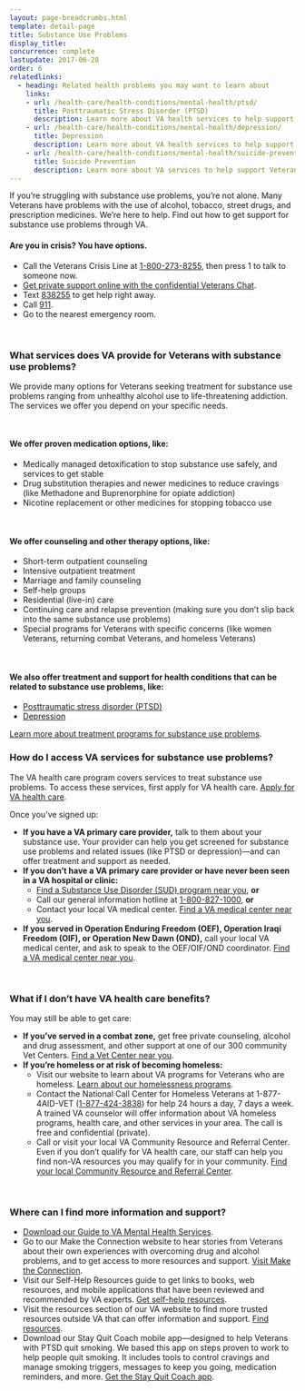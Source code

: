 ```yaml
---
layout: page-breadcrumbs.html
template: detail-page
title: Substance Use Problems
display_title:
concurrence: complete
lastupdate: 2017-06-28
order: 6
relatedlinks:
  - heading: Related health problems you may want to learn about
    links:
    - url: /health-care/health-conditions/mental-health/ptsd/
      title: Posttraumatic Stress Disorder (PTSD)
      description: Learn more about VA health services to help support Veterans with PTSD.
    - url: /health-care/health-conditions/mental-health/depression/
      title: Depression
      description: Learn more about VA health services to help support Veterans with depression.
    - url: /health-care/health-conditions/mental-health/suicide-prevention/
      title: Suicide Prevention
      description: Learn more about VA services to help support Veterans at risk of suicide and their families.
---
```


<div class="va-introtext">

If you’re struggling with substance use problems, you’re not alone. Many Veterans have problems with the use of alcohol, tobacco, street drugs, and prescription medicines. We’re here to help. Find out how to get support for substance use problems through VA.

</div>

<div class="usa-alert usa-alert-warning va-alert va-crisis-alert">
  <div class="usa-alert-body">
	<h4 class="va-alert-title">Are you in crisis? <a id="crisis-expander-link">You have options.</a></h4>
	<div id="crisis-expander-content" class="expander-content expander-content-closed">
	  <div class="expander-content-inner">
	    <ul>
	  	  <li>Call the Veterans Crisis Line at <a href="tel:+1-800-273-8255">1-800-273-8255</a>, then press 1 to talk to someone now.</li>
		  <li><a href="https://www.veteranscrisisline.net/ChatTermsOfService.aspx?account=Veterans%20Chat/"><span class="usa-sr-only"></span>Get private support online with the confidential Veterans Chat</a>.</li>
		  <li>Text <a href="sms:838255">838255</a> to get help right away.</li>
		  <li>Call <a href="tel:911">911</a>.</li>
		  <li>Go to the nearest emergency room.</li>
		</ul>
	  </div>
  	</div>
  </div>
</div>

<br>

<div class="feature" markdown=“1”>

### What services does VA provide for Veterans with substance use problems?

We provide many options for Veterans seeking treatment for substance use problems ranging from unhealthy alcohol use to life-threatening addiction. The services we offer you depend on your specific needs.

<br>

#### We offer proven medication options, like:

- Medically managed detoxification to stop substance use safely, and services to get stable
- Drug substitution therapies and newer medicines to reduce cravings (like Methadone and Buprenorphine for opiate addiction)
- Nicotine replacement or other medicines for stopping tobacco use

<br>

#### We offer counseling and other therapy options, like:

- Short-term outpatient counseling
- Intensive outpatient treatment
- Marriage and family counseling
- Self-help groups
- Residential (live-in) care
- Continuing care and relapse prevention (making sure you don’t slip back into the same substance use problems)
- Special programs for Veterans with specific concerns (like women Veterans, returning combat Veterans, and homeless Veterans)

<br>

#### We also offer treatment and support for health conditions that can be related to substance use problems, like:

- [Posttraumatic stress disorder (PTSD)](/health-care/health-conditions/mental-health/ptsd/)
- [Depression](/health-care/health-conditions/mental-health/depression/)

[Learn more about treatment programs for substance use problems](https://www.mentalhealth.va.gov/res-vatreatmentprograms.asp).

</div>

### How do I access VA services for substance use problems?

The VA health care program covers services to treat substance use problems. To access these services, first apply for VA health care. [Apply for VA health care](/health-care/apply/).

Once you’ve signed up:

- **If you have a VA primary care provider,** talk to them about your substance use. Your provider can help you get screened for substance use problems and related issues (like PTSD or depression)—and can offer treatment and support as needed.
- **If you don’t have a VA primary care provider or have never been seen in a VA hospital or clinic:**
  - [Find a Substance Use Disorder (SUD) program near you](https://www.va.gov/directory/guide/SUD.asp), **or**
  - Call our general information hotline at <a href="tel:+1-800-827-1000">1-800-827-1000</a>, **or**
  - Contact your local VA medical center. [Find a VA medical center near you](/facilities/).
- **If you served in Operation Enduring Freedom (OEF), Operation Iraqi Freedom (OIF), or Operation New Dawn (OND),** call your local VA medical center, and ask to speak to the OEF/OIF/OND coordinator. [Find a VA medical center near you](/facilities/).

<br>

### What if I don’t have VA health care benefits?

You may still be able to get care:

- **If you’ve served in a combat zone,** get free private counseling, alcohol and drug assessment, and other support at one of our 300 community Vet Centers. [Find a Vet Center near you](/facilities/).
- **If you’re homeless or at risk of becoming homeless:**
  - Visit our website to learn about VA programs for Veterans who are homeless. [Learn about our homelessness programs](https://www.va.gov/homeless/).
  - Contact the National Call Center for Homeless Veterans at 1-877-4AID-VET (<a href="tel:+18774243838">1-877-424-3838</a>) for help 24 hours a day, 7 days a week. A trained VA counselor will offer information about VA homeless programs, health care, and other services in your area. The call is free and confidential (private).
  - Call or visit your local VA Community  Resource and Referral Center. Even if you don’t qualify for VA health care, our staff can help you find non-VA resources you may qualify for in your community. [Find your local Community Resource and Referral Center]( https://www.va.gov/HOMELESS/Crrc.asp).

<br>

### Where can I find more information and support?

- [Download our Guide to VA Mental Health Services](https://www.mentalhealth.va.gov/docs/MHG_English.pdf).
- Go to our Make the Connection website to hear stories from Veterans about their own experiences with overcoming drug and alcohol problems, and to get access to more resources and support. [Visit Make the Connection](https://maketheconnection.net/).
- Visit our Self-Help Resources guide to get links to books, web resources, and mobile applications that have been reviewed and recommended by VA experts. [Get self-help resources](https://www.mentalhealth.va.gov/self_help.asp).
- Visit the resources section of our VA website to find more trusted resources outside VA that can offer information and support. [Find resources](https://www.mentalhealth.va.gov/substanceabuse.asp).
- Download our Stay Quit Coach mobile app—designed to help Veterans with PTSD quit smoking. We based this app on steps proven to work to help people quit smoking. It includes tools to control cravings and manage smoking triggers, messages to keep you going, medication reminders, and more. [Get the Stay Quit Coach app](https://mobile.va.gov/app/stay-quit-coach).

<script type="text/javascript">

  // Toggle the expandable crisis info
  document.getElementById('crisis-expander-link')
    .addEventListener('click', function () {
      document.getElementById('crisis-expander-content').classList.toggle('expander-content-closed');
    });
</script>
